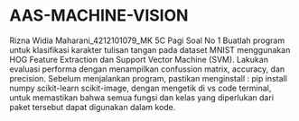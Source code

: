 # AAS-MACHINE-VISION
Rizna Widia Maharani_4212101079_MK 5C Pagi
Soal No 1
Buatlah program untuk klasifikasi karakter tulisan tangan pada dataset MNIST menggunakan HOG Feature Extraction dan Support Vector Machine (SVM). Lakukan evaluasi performa dengan menampilkan confussion matrix, accuracy, dan precision.
Sebelum menjalankan program, pastikan menginstall : pip install numpy scikit-learn scikit-image, dengan mengetik di vs code terminal, untuk memastikan bahwa semua fungsi dan kelas yang diperlukan dari paket tersebut dapat digunakan dalam kode.


